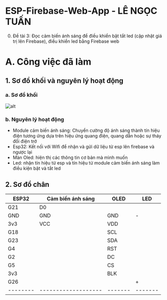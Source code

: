 # ESP-Firebase-Web-App - LÊ NGỌC TUẤN

0. Đề tài 3: Đọc cảm biến ánh sáng để điều khiển bật tắt led (cập nhật giá trị lên Firebase),
điều khiển led bằng Firebase web

# A. Công việc đã làm 


## 1. Sơ đồ khối và nguyên lý hoạt động
### a. Sơ đồ khối
![alt](sodokhoi.png)
### b. Nguyên lý hoạt động
- Module cảm biến ánh sáng: Chuyển cường độ ánh sáng thành tín hiệu điện tương ứng dựa 
trên hiệu ứng quang điện, quang dẫn hoặc sự tháy đổi điện trở
- Esp32: Kết nối với Wifi để nhận và gửi dữ liệu từ esp lên firebase và ngược lại
- Màn Oled: hiện thị các thông tin cơ bản mà mình muốn
- Led: nhận tín hiệu từ esp và tín hiệu từ module cảm biến ánh sáng làm điều kiện bật và tắt led

## 2. Sơ đồ chân 
ESP32	| Cảm biến ánh sáng | OLED  |  LED 	| 
--------|-------------------|-------|-------|
G21		|		D0			|		|		|
GND		|		GND			|	GND	|	-	|
3v3		|		VCC			|	VDD	|		|
G18		|					|	SCL	|		|
G23		|					|	SDA	|		|
G4		|					|	RST	|		|
G2		|					|	DC	|		|
G5		|					|	CS	|		|
3v3		|					|	BLK	|		|
G26		|					|		|	+	|
--------|-------------------|-------|-------|
